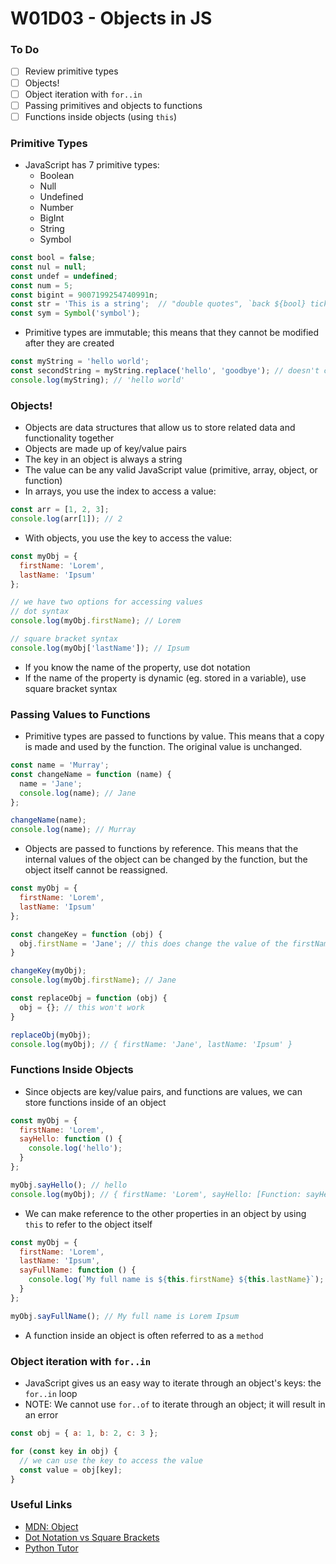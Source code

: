 # W01D03 - Objects in JS

### To Do
- [ ] Review primitive types
- [ ] Objects!
- [ ] Object iteration with `for..in`
- [ ] Passing primitives and objects to functions
- [ ] Functions inside objects (using `this`)

### Primitive Types
- JavaScript has 7 primitive types:
  - Boolean
  - Null
  - Undefined
  - Number
  - BigInt
  - String
  - Symbol

```js
const bool = false;
const nul = null;
const undef = undefined;
const num = 5;
const bigint = 9007199254740991n;
const str = 'This is a string';  // "double quotes", `back ${bool} ticks`, 'back ${bool} ticks'
const sym = Symbol('symbol');
```

- Primitive types are immutable; this means that they cannot be modified after they are created

```js
const myString = 'hello world';
const secondString = myString.replace('hello', 'goodbye'); // doesn't change myString
console.log(myString); // 'hello world'
```

### Objects!
- Objects are data structures that allow us to store related data and functionality together
- Objects are made up of key/value pairs
- The key in an object is always a string
- The value can be any valid JavaScript value (primitive, array, object, or function)
- In arrays, you use the index to access a value:

```js
const arr = [1, 2, 3];
console.log(arr[1]); // 2
```

- With objects, you use the key to access the value:

```js
const myObj = {
  firstName: 'Lorem',
  lastName: 'Ipsum'
};

// we have two options for accessing values
// dot syntax
console.log(myObj.firstName); // Lorem

// square bracket syntax
console.log(myObj['lastName']); // Ipsum
```

- If you know the name of the property, use dot notation
- If the name of the property is dynamic (eg. stored in a variable), use square bracket syntax

### Passing Values to Functions
- Primitive types are passed to functions by value. This means that a copy is made and used by the function. The original value is unchanged.

```js
const name = 'Murray';
const changeName = function (name) {
  name = 'Jane';
  console.log(name); // Jane
};

changeName(name);
console.log(name); // Murray
```

- Objects are passed to functions by reference. This means that the internal values of the object can be changed by the function, but the object itself cannot be reassigned.

```js
const myObj = {
  firstName: 'Lorem',
  lastName: 'Ipsum'
};

const changeKey = function (obj) {
  obj.firstName = 'Jane'; // this does change the value of the firstName key
}

changeKey(myObj);
console.log(myObj.firstName); // Jane

const replaceObj = function (obj) {
  obj = {}; // this won't work
}

replaceObj(myObj);
console.log(myObj); // { firstName: 'Jane', lastName: 'Ipsum' }
```

### Functions Inside Objects
- Since objects are key/value pairs, and functions are values, we can store functions inside of an object

```js
const myObj = {
  firstName: 'Lorem',
  sayHello: function () {
    console.log('hello');
  }
};

myObj.sayHello(); // hello
console.log(myObj); // { firstName: 'Lorem', sayHello: [Function: sayHello] }
```

- We can make reference to the other properties in an object by using `this` to refer to the object itself

```js
const myObj = {
  firstName: 'Lorem',
  lastName: 'Ipsum',
  sayFullName: function () {
    console.log(`My full name is ${this.firstName} ${this.lastName}`);
  }
};

myObj.sayFullName(); // My full name is Lorem Ipsum
```

- A function inside an object is often referred to as a `method`

### Object iteration with `for..in`
* JavaScript gives us an easy way to iterate through an object's keys: the `for..in` loop
* NOTE: We cannot use `for..of` to iterate through an object; it will result in an error

```js
const obj = { a: 1, b: 2, c: 3 };

for (const key in obj) {
  // we can use the key to access the value
  const value = obj[key];
}
```

### Useful Links
* [MDN: Object](https://developer.mozilla.org/en-US/docs/Web/JavaScript/Reference/Global_Objects/Object)
* [Dot Notation vs Square Brackets](https://codeburst.io/javascript-quickie-dot-notation-vs-bracket-notation-333641c0f781)
* [Python Tutor](http://www.pythontutor.com/javascript.html#mode=edit)
